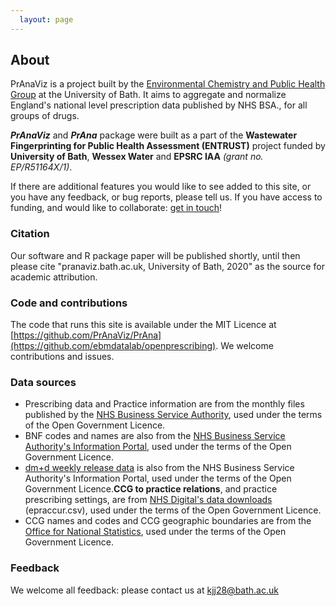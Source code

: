 ```yaml
---
  layout: page
---
```


## **About**

PrAnaViz is a project built by the [Environmental Chemistry and Public Health Group](https://people.bath.ac.uk/bkh20/) at the University of Bath. It aims to aggregate and normalize England's national level prescription data published by NHS BSA., for all groups of drugs.

***PrAnaViz*** and ***PrAna*** package were built as a part of the **Wastewater Fingerprinting for Public Health Assessment (ENTRUST)** project funded by **University of Bath**, **Wessex Water** and **EPSRC IAA** *(grant no. EP/R51164X/1)*.

If there are additional features you would like to see added to this site, or you have any feedback, or bug reports, please tell us. If you have access to funding, and would like to collaborate: [get in touch](mailto:kjj28@bath.ac.uk)!

### **Citation**

Our software and R package paper will be published shortly, until then please cite "pranaviz.bath.ac.uk, University of Bath, 2020" as the source for academic attribution.

### **Code and contributions**

The code that runs this site is available under the MIT Licence at [https://github.com/PrAnaViz/PrAna](https://github.com/ebmdatalab/openprescribing). We welcome contributions and issues.

### **Data sources**

-   Prescribing data and Practice information are from the monthly files published by the [NHS Business Service Authority](https://applications.nhsbsa.nhs.uk/infosystems/welcome), used under the terms of the Open Government Licence.
-   BNF codes and names are also from the [NHS Business Service Authority's Information Portal](https://applications.nhsbsa.nhs.uk/infosystems/welcome), used under the terms of the Open Government Licence.
-   [dm+d weekly release data](https://isd.digital.nhs.uk/trud3/user/guest/group/0/pack/6) is also from the NHS Business Service Authority's Information Portal, used under the terms of the Open Government Licence.**CCG to practice relations**, and practice prescribing settings, are from [NHS Digital's data downloads](https://digital.nhs.uk/organisation-data-service/data-downloads) (epraccur.csv), used under the terms of the Open Government Licence.
-   CCG names and codes and CCG geographic boundaries are from the [Office for National Statistics](https://geoportal.statistics.gov.uk/geoportal/catalog/main/home.page), used under the terms of the Open Government Licence.

### **Feedback**

We welcome all feedback: please contact us at [kjj28\@bath.ac.uk](mailto:kjj28@bath.ac.uk)

